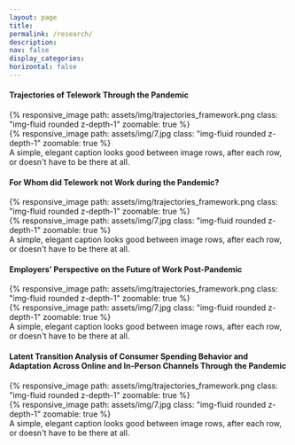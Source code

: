```yaml
---
layout: page
title: 
permalink: /research/
description:  
nav: false
display_categories:
horizontal: false
---
```


#### Trajectories of Telework Through the Pandemic

<div class="col-sm mt-3 mt-md-0">
        {% responsive_image path: assets/img/trajectories_framework.png class: "img-fluid rounded z-depth-1" zoomable: true %}
    </div>
    <div class="col-sm mt-3 mt-md-0">
        {% responsive_image path: assets/img/7.jpg class: "img-fluid rounded z-depth-1" zoomable: true %}
    </div>
</div>
<div class="caption">
    A simple, elegant caption looks good between image rows, after each row, or doesn't have to be there at all.
</div>



#### For Whom did Telework not Work during the Pandemic?

<div class="col-sm mt-3 mt-md-0">
        {% responsive_image path: assets/img/trajectories_framework.png class: "img-fluid rounded z-depth-1" zoomable: true %}
    </div>
    <div class="col-sm mt-3 mt-md-0">
        {% responsive_image path: assets/img/7.jpg class: "img-fluid rounded z-depth-1" zoomable: true %}
    </div>
</div>
<div class="caption">
    A simple, elegant caption looks good between image rows, after each row, or doesn't have to be there at all.
</div>

#### Employers’ Perspective on the Future of Work Post-Pandemic

<div class="col-sm mt-3 mt-md-0">
        {% responsive_image path: assets/img/trajectories_framework.png class: "img-fluid rounded z-depth-1" zoomable: true %}
    </div>
    <div class="col-sm mt-3 mt-md-0">
        {% responsive_image path: assets/img/7.jpg class: "img-fluid rounded z-depth-1" zoomable: true %}
    </div>
</div>
<div class="caption">
    A simple, elegant caption looks good between image rows, after each row, or doesn't have to be there at all.
</div>

#### Latent Transition Analysis of Consumer Spending Behavior and Adaptation Across Online and In-Person Channels Through the Pandemic

<div class="col-sm mt-3 mt-md-0">
        {% responsive_image path: assets/img/trajectories_framework.png class: "img-fluid rounded z-depth-1" zoomable: true %}
    </div>
    <div class="col-sm mt-3 mt-md-0">
        {% responsive_image path: assets/img/7.jpg class: "img-fluid rounded z-depth-1" zoomable: true %}
    </div>
</div>
<div class="caption">
    A simple, elegant caption looks good between image rows, after each row, or doesn't have to be there at all.
</div>
